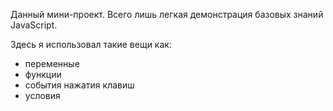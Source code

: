 Данный мини-проект. Всего лишь легкая демонстрация базовых знаний JavaScript.

Здесь я использовал такие вещи как: 
- переменные
- функции
- события нажатия клавиш
- условия